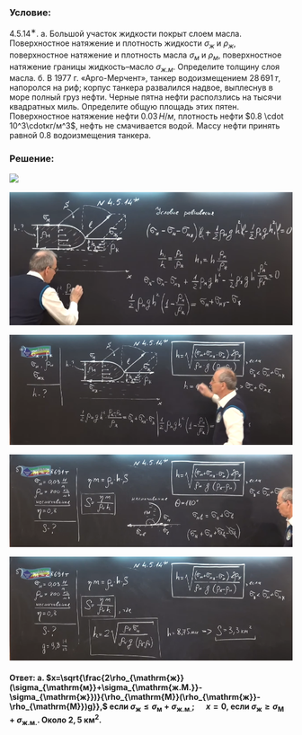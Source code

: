 ###  Условие:

$4.5.14^{∗}.$ а. Большой участок жидкости покрыт слоем масла. Поверхностное натяжение и плотность жидкости $\sigma_ж$ и $\rho_ж$, поверхностное натяжение и плотность масла $\sigma_м$ и $\rho_м$, поверхностное натяжение границы жидкость–масло $\sigma_{ж.м}$. Определите толщину слоя масла. б. В 1977 г. «Арго-Мерчент», танкер водоизмещением $28\,691\,т$, напоролся на риф; корпус танкера развалился надвое, выплеснув в море полный груз нефти. Черные пятна нефти расползлись на тысячи квадратных миль. Определите общую площадь этих пятен. Поверхностное натяжение нефти $0.03\,Н/м$, плотность нефти $0.8 \cdot 10^3\cdotкг/м^3$, нефть не смачивается водой. Массу нефти принять равной $0.8$ водоизмещения танкера.

###  Решение:

![](https://www.youtube.com/embed/P2BaM4xIiGk)

![|756x356, 67%](../../img/4.5.14/01.png)

![|930x362, 67%](../../img/4.5.14/02.png)

![|930x305, 67%](../../img/4.5.14/03.png)

![|930x340, 67%](../../img/4.5.14/04.png)

####  Ответ: а. $x=\sqrt{\frac{2\rho_{\mathrm{ж}}(\sigma_{\mathrm{м}}+\sigma_{\mathrm{ж.M.}}-\sigma_{\mathrm{ж}})}{\rho_{\mathrm{M}}(\rho_{\mathrm{ж}}-\rho_{\mathrm{M}})g}},$ если $\sigma_{\mathrm{ж}}\leqslant\sigma_{\mathrm{м}}+\sigma_{\mathrm{ж.м.}};\quad$ $x=0,$ если $\sigma_{\mathrm{ж}}\geqslant\sigma_{\mathrm{M}}+\sigma_{\mathrm{ж.м.}}.$ Около $2{,}5\mathrm{~км}^2$.